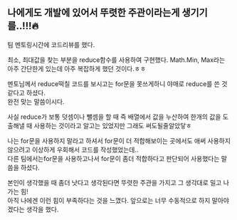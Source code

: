 ## 나에게도 개발에 있어서 뚜렷한 주관이라는게 생기기를..!!!🔥
팀 멘토링시간에 코드리뷰를 했다.

최소, 최대값을 찾는 부분을 reduce함수를 사용하여 구현했다.
Math.Min, Max라는 아주 간단한게 있는데 아주 복잡하게 했던 것이다.ㅎㅎ

멘토님께서 reduce떡칠 코드를 보시고는 for문을 못쓰게하니 야매로 reduce를 쓴 것 같다고 하셨다.<br>
완전 맞는 말씀이시다.

사실 reduce가 보통 덧셈이나 뺄셈을 할 때 즉 배열에서 값을 누산하여 한개의 값을 도출해낼 때 사용하는 것이라고 알고는 있었지만 그래도 써도될줄알았닿ㅎ

나는 for문을 사용하지 말라고 하셔서 for문이 더 적합해보이는 곳에서도 애써 사용하지 않으려고 이상하게 우회해서 코드를 작성했었는데..<br>
다른 팀에서는for문을 사용하고나서 for문이 좀더 적합하다고 판단되어 사용했다는 말씀을 하셨다.<br>

본인이 생각했을 때 좀더 낫다고 생각된다면 뚜렷한 주관을 가지고 그 생각대로 밀고 나가는 힘!<br>
아직 나에겐 이런 힘이 부족하다는 것을 느꼈다.
앞으로는 너무 수동적으로 하지 말아야겠다는 생각을 했다.


